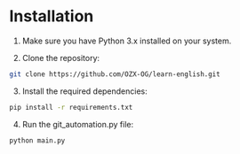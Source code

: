 # Installation

1. Make sure you have Python 3.x installed on your system.

3. Clone the repository:
```bash
git clone https://github.com/OZX-OG/learn-english.git
```

3. Install the required dependencies:
```bash
pip install -r requirements.txt
```

4. Run the git_automation.py file:
```bash
python main.py
```
